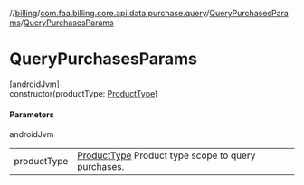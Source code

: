 //[billing](../../../index.md)/[com.faa.billing.core.api.data.purchase.query](../index.md)/[QueryPurchasesParams](index.md)/[QueryPurchasesParams](-query-purchases-params.md)

# QueryPurchasesParams

[androidJvm]\
constructor(productType: [ProductType](../../com.faa.billing.core.api/-product-type/index.md))

#### Parameters

androidJvm

| | |
|---|---|
| productType | [ProductType](../../com.faa.billing.core.api/-product-type/index.md) Product type scope to query purchases. |
